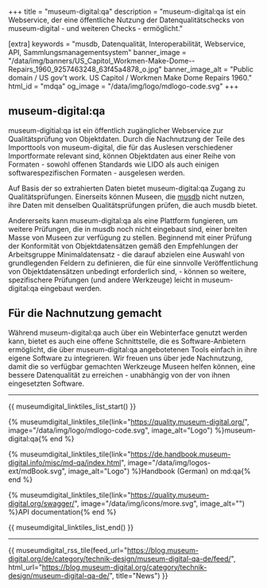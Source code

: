+++
title = "museum-digital:qa"
description = "museum-digital:qa ist ein Webservice, der eine öffentliche Nutzung der Datenqualitätschecks von museum-digital - und weiteren Checks - ermöglicht."

[extra]
keywords = "musdb, Datenqualität, Interoperabilität, Webservice, API, Sammlungsmanagementsystem"
banner_image = "/data/img/banners/US_Capitol_Workmen-Make-Dome--Repairs_1960_9257463248_63f45a4878_o.jpg"
banner_image_alt = "Public domain / US gov't work. US Capitol / Workmen Make Dome Repairs 1960."
html_id = "mdqa"
og_image = "/data/img/logo/mdlogo-code.svg"
+++

## museum-digital:qa

museum-digitial:qa ist ein öffentlich zugänglicher Webservice zur Qualitätsprüfung von Objektdaten. Durch die Nachnutzung der Teile des Importtools von museum-digital, die für das Auslesen verschiedener Importformate relevant sind, können Objektdaten aus einer Reihe von Formaten - sowohl offenen Standards wie LIDO als auch einigen softwarespezifischen Formaten - ausgelesen werden.

Auf Basis der so extrahierten Daten bietet museum-digital:qa Zugang zu Qualitätsprüfungen. Einerseits können Museen, die [musdb](./musdb) nicht nutzen, ihre Daten mit denselben Qualitätsprüfungen prüfen, die auch musdb bietet.

Andererseits kann museum-digital:qa als eine Plattform fungieren, um weitere Prüfungen, die in musdb noch nicht eingebaut sind, einer breiten Masse von Museen zur verfügung zu stellen. Beginnend mit einer Prüfung der Konformität von Objektdatensätzen gemäß den Empfehlungen der Arbeitsgruppe Minimaldatensatz - die darauf abzielen eine Auswahl von grundlegenden Feldern zu definieren, die für eine sinnvolle Veröffentlichung von Objektdatensätzen unbedingt erforderlich sind, - können so weitere, spezifischere Prüfungen (und andere Werkzeuge) leicht in museum-digital:qa eingebaut werden.

## Für die Nachnutzung gemacht

Während museum-digital:qa auch über ein Webinterface genutzt werden kann, bietet es auch eine offene Schnittstelle, die es Software-Anbietern ermöglicht, die über museum-digital:qa angebotetenen Tools einfach in ihre eigene Software zu integrieren. Wir freuen uns über jede Nachnutzung, damit die so verfügbar gemachten Werkzeuge Museen helfen können, eine bessere Datenqualität zu erreichen - unabhängig von der von ihnen eingesetzten Software.

----

{{ museumdigital_linktiles_list_start() }}

{% museumdigital_linktiles_tile(link="https://quality.museum-digital.org/",
    image="/data/img/logo/mdlogo-code.svg",
    image_alt="Logo") %}museum-digital:qa{% end %}

{% museumdigital_linktiles_tile(link="https://de.handbook.museum-digital.info/misc/md-qa/index.html",
    image="/data/img/logos-ext/mdBook.svg",
    image_alt="Logo") %}Handbook (German) on md:qa{% end %}

{% museumdigital_linktiles_tile(link="https://quality.museum-digital.org/swagger/",
    image="/data/img/icons/more.svg",
    image_alt="") %}API documentation{% end %}

{{ museumdigital_linktiles_list_end() }}

----

{{ museumdigital_rss_tile(feed_url="https://blog.museum-digital.org/de/category/technik-design/museum-digital-qa-de/feed/",
    html_url="https://blog.museum-digital.org/category/technik-design/museum-digital-qa-de/",
    title="News") }}
